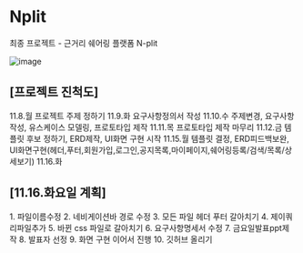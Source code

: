 # Nplit
최종 프로젝트 - 근거리 쉐어링 플랫폼 N-plit

![image](https://user-images.githubusercontent.com/78725674/141884929-29795c6f-46b2-400c-add2-45477d6675de.png)


<h2>[프로젝트 진척도]</h2>

11.8.월 프로젝트 주제 정하기
11.9.화 요구사항정의서 작성
11.10.수 주제변경, 요구사항 작성, 유스케이스 모델링, 프로토타입 제작
11.11.목 프로토타입 제작 마무리
11.12.금 템플릿 후보 정하기, ERD제작, UI화면 구현 시작
11.15.월 템플릿 결정, ERD피드백보완, UI화면구현(헤더,푸터,회원가입,로그인,공지목록,마이페이지,쉐어링등록/검색/목록/상세보기)
11.16.화 


<h2>[11.16.화요일 계획]</h2>
1. 파일이름수정
2. 네비게이션바 경로 수정
3. 모든 파일 헤더 푸터 갈아치기
4. 제이쿼리파일추가
5. 바뀐 css 파일로 갈아치기
6. 요구사항명세서 수정
7. 금요일발표ppt제작
8. 발표자 선정
9. 화면 구현 이어서 진행
10. 깃허브 올리기
